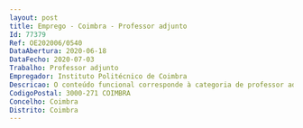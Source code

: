 ```yaml
--- 
layout: post
title: Emprego - Coimbra - Professor adjunto
Id: 77379
Ref: OE202006/0540
DataAbertura: 2020-06-18
DataFecho: 2020-07-03
Trabalho: Professor adjunto
Empregador: Instituto Politécnico de Coimbra
Descricao: O conteúdo funcional corresponde à categoria de professor adjunto, constante dos n.º 4 do artigo 3.º do Decreto Lei n.º 207 2009, de 31 08.
CodigoPostal: 3000-271 COIMBRA
Concelho: Coimbra
Distrito: Coimbra
--- 
```

